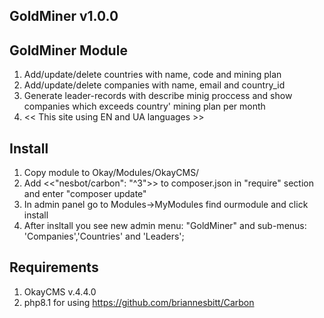GoldMiner v1.0.0
----------------------

GoldMiner Module
----------------------
1) Add/update/delete countries with name, code and mining plan
2) Add/update/delete companies with name, email and country_id
3) Generate leader-records with describe minig proccess and show companies which exceeds country' mining plan per month
4) << This site using EN and UA languages >>


Install
----------------------
1) Copy module to Okay/Modules/OkayCMS/
2) Add <<"nesbot/carbon": "^3">> to composer.json in "require" section and enter "composer update"
3) In admin panel go to Modules->MyModules find ourmodule and click install
4) After insltall you see new admin menu: "GoldMiner" and sub-menus: 'Companies','Countries' and 'Leaders';

Requirements
----------------------

1) OkayCMS v.4.4.0 
2) php8.1 for using https://github.com/briannesbitt/Carbon
